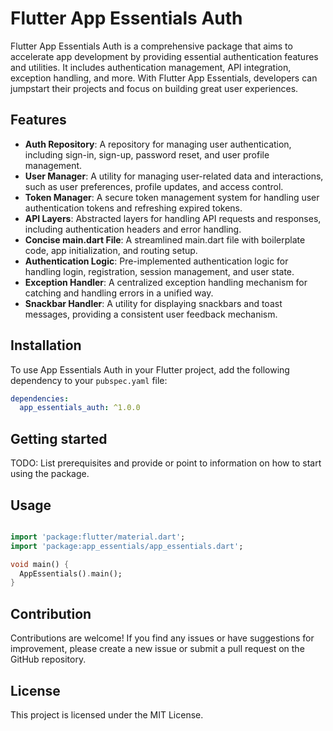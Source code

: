 <!--
This README describes the package. If you publish this package to pub.dev,
this README's contents appear on the landing page for your package.

For information about how to write a good package README, see the guide for
[writing package pages](https://dart.dev/guides/libraries/writing-package-pages).

For general information about developing packages, see the Dart guide for
[creating packages](https://dart.dev/guides/libraries/create-library-packages)
and the Flutter guide for
[developing packages and plugins](https://flutter.dev/developing-packages).
-->

# Flutter App Essentials Auth

Flutter App Essentials Auth is a comprehensive package that aims to accelerate app development by providing essential authentication features and utilities. It includes authentication management, API integration, exception handling, and more. With Flutter App Essentials, developers can jumpstart their projects and focus on building great user experiences.

## Features

- **Auth Repository**: A repository for managing user authentication, including sign-in, sign-up, password reset, and user profile management.
- **User Manager**: A utility for managing user-related data and interactions, such as user preferences, profile updates, and access control.
- **Token Manager**: A secure token management system for handling user authentication tokens and refreshing expired tokens.
- **API Layers**: Abstracted layers for handling API requests and responses, including authentication headers and error handling.
- **Concise main.dart File**: A streamlined main.dart file with boilerplate code, app initialization, and routing setup.
- **Authentication Logic**: Pre-implemented authentication logic for handling login, registration, session management, and user state.
- **Exception Handler**: A centralized exception handling mechanism for catching and handling errors in a unified way.
- **Snackbar Handler**: A utility for displaying snackbars and toast messages, providing a consistent user feedback mechanism.

## Installation

To use App Essentials Auth in your Flutter project, add the following dependency to your `pubspec.yaml` file:

```yaml
dependencies:
  app_essentials_auth: ^1.0.0
```

## Getting started

TODO: List prerequisites and provide or point to information on how to
start using the package.

## Usage

```dart

import 'package:flutter/material.dart';
import 'package:app_essentials/app_essentials.dart';

void main() {
  AppEssentials().main();
}

```

## Contribution

Contributions are welcome! If you find any issues or have suggestions for improvement, please create a new issue or submit a pull request on the GitHub repository.

## License

This project is licensed under the MIT License.
